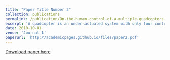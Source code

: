 ```yaml
---
title: "Paper Title Number 2"
collection: publications
permalink: /publication/On-the-human-control-of-a-multiple-quadcopters-with-a-cable-suspended-payload-system
excerpt: 'A quadcopter is an under-actuated system with only four control inputs for six degrees of freedom, and yet the human control of a quadcopter is simple enough to be learned with some practice. In this work, we consider the problem of human control of a multiple quadcopters system to transport a cable-suspended payload. The coupled dynamics of the system, due to the inherent physical constraints, is used to develop a leader-follower architecture where the leader quadcopter is controlled directly by a human operator and the followers are controlled with the proposed Payload Attitude Controller and Cable Attitude Controller. Experiments, where a human operator flew a two quadcopters system to transport a cable-suspended payload, were conducted to study the performance of proposed controller. The results demonstrated successful implementation of human control in these systems. This work presents the possibility of enabling manual control for on-the-go maneuvering of the quadcopter-payload system which motivates aerial transportation in the unknown environments.'
date: 2010-10-01
venue: 'Journal 1'
paperurl: 'http://academicpages.github.io/files/paper2.pdf'
---
```


[Download paper here](http://academicpages.github.io/files/paper2.pdf)
